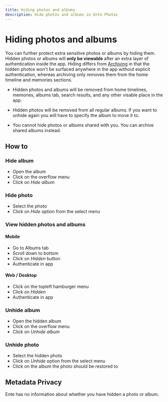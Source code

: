 ```yaml
---
title: Hiding photos and albums
description: Hide photos and albums in Ente Photos
---
```


# Hiding photos and albums

You can further protect extra sensitive photos or albums by hiding them. Hidden
photos or albums will **only be viewable** after an extra layer of
authentication inside the app. Hiding differs from [Archiving](./archive.md) in
that the hidden photos won't be surfaced anywhere in the app without explicit
authentication, whereas archiving only removes them from the home timeline and
memories sections.

- Hidden photos and albums will be removed from home timelines, memories, albums
  tab, search results, and any other visable place in the app.

- Hidden photos will be removed from all regular albums. If you want to unhide
  again you will have to specify the album to move it to.

- You cannot hide photos or albums shared with you. You can archive shared
  albums instead.

## How to

### Hide album

- Open the album
- Click on the overflow menu
- Click on _Hide album_

### Hide photo

- Select the photo
- Click on _Hide_ option from the select menu

### View hidden photos and albums

#### Mobile

- Go to Albums tab
- Scroll down to bottom
- Click on _Hidden_ button
- Authenticate in app

#### Web / Desktop

- Click on the topleft hamburger menu
- Click on _Hidden_
- Authenticate in app

### Unhide album

- Open the hidden album
- Click on the overflow menu
- Click on _Unhide album_

### Unhide photo

- Select the hidden photo
- Click on _Unhide_ option from the select menu
- Click on the album the photo should be restored to

## Metadata Privacy

Ente has no information about whether you have hidden a photo or album.

